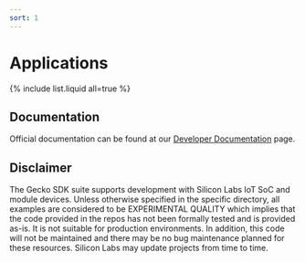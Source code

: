 ```yaml
---
sort: 1
---
```


# Applications

{% include list.liquid all=true %}

## Documentation ##

Official documentation can be found at our [Developer Documentation](https://docs.silabs.com/bluetooth/latest/) page.

## Disclaimer ##

The Gecko SDK suite supports development with Silicon Labs IoT SoC and module devices. Unless otherwise specified in the specific directory, all examples are considered to be EXPERIMENTAL QUALITY which implies that the code provided in the repos has not been formally tested and is provided as-is. It is not suitable for production environments. In addition, this code will not be maintained and there may be no bug maintenance planned for these resources. Silicon Labs may update projects from time to time.
